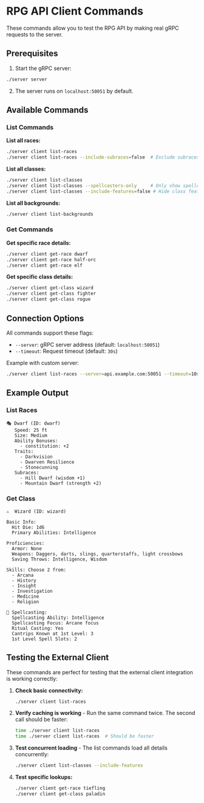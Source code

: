# RPG API Client Commands

These commands allow you to test the RPG API by making real gRPC requests to the server.

## Prerequisites

1. Start the gRPC server:
```bash
./server server
```

2. The server runs on `localhost:50051` by default.

## Available Commands

### List Commands

**List all races:**
```bash
./server client list-races
./server client list-races --include-subraces=false  # Exclude subraces
```

**List all classes:**
```bash
./server client list-classes
./server client list-classes --spellcasters-only     # Only show spellcasting classes
./server client list-classes --include-features=false # Hide class features
```

**List all backgrounds:**
```bash
./server client list-backgrounds
```

### Get Commands

**Get specific race details:**
```bash
./server client get-race dwarf
./server client get-race half-orc
./server client get-race elf
```

**Get specific class details:**
```bash
./server client get-class wizard
./server client get-class fighter
./server client get-class rogue
```

## Connection Options

All commands support these flags:

- `--server`: gRPC server address (default: `localhost:50051`)
- `--timeout`: Request timeout (default: `30s`)

Example with custom server:
```bash
./server client list-races --server=api.example.com:50051 --timeout=10s
```

## Example Output

### List Races
```
🎭 Dwarf (ID: dwarf)
   Speed: 25 ft
   Size: Medium
   Ability Bonuses:
     - constitution: +2
   Traits:
     - Darkvision
     - Dwarven Resilience
     - Stonecunning
   Subraces:
     - Hill Dwarf (wisdom +1)
     - Mountain Dwarf (strength +2)
```

### Get Class
```
⚔️  Wizard (ID: wizard)

Basic Info:
  Hit Die: 1d6
  Primary Abilities: Intelligence

Proficiencies:
  Armor: None
  Weapons: Daggers, darts, slings, quarterstaffs, light crossbows
  Saving Throws: Intelligence, Wisdom

Skills: Choose 2 from:
  - Arcana
  - History
  - Insight
  - Investigation
  - Medicine
  - Religion

🔮 Spellcasting:
  Spellcasting Ability: Intelligence
  Spellcasting Focus: Arcane focus
  Ritual Casting: Yes
  Cantrips Known at 1st Level: 3
  1st Level Spell Slots: 2
```

## Testing the External Client

These commands are perfect for testing that the external client integration is working correctly:

1. **Check basic connectivity:**
   ```bash
   ./server client list-races
   ```

2. **Verify caching is working** - Run the same command twice. The second call should be faster:
   ```bash
   time ./server client list-races
   time ./server client list-races  # Should be faster
   ```

3. **Test concurrent loading** - The list commands load all details concurrently:
   ```bash
   ./server client list-classes --include-features
   ```

4. **Test specific lookups:**
   ```bash
   ./server client get-race tiefling
   ./server client get-class paladin
   ```